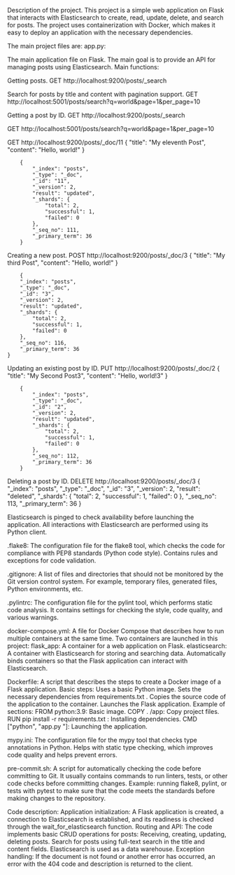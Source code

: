 Description of the project.
This project is a simple web application on Flask that interacts with Elasticsearch to create,
read, update, delete, and search for posts.
The project uses containerization with Docker, which makes it easy to deploy an application with the necessary dependencies.

The main project files are:
app.py:

The main application file on Flask.
The main goal is to provide an API for managing posts using Elasticsearch.
Main functions:

Getting posts.
GET http://localhost:9200/posts/_search

Search for posts by title and content with pagination support.
GET http://localhost:5001/posts/search?q=world&page=1&per_page=10

Getting a post by ID.
GET http://localhost:9200/posts/_search

GET http://localhost:5001/posts/search?q=world&page=1&per_page=10

GET http://localhost:9200/posts/_doc/11
    {
        "title": "My eleventh Post",
        "content": "Hello, world!"
    }

        {
            "_index": "posts",
            "_type": "_doc",
            "_id": "11",
            "_version": 2,
            "result": "updated",
            "_shards": {
                "total": 2,
                "successful": 1,
                "failed": 0
            },
            "_seq_no": 111,
            "_primary_term": 36
        }

Creating a new post.
POST http://localhost:9200/posts/_doc/3
    {
        "title": "My third Post",
        "content": "Hello, world!"
    }

        {
        "_index": "posts",
        "_type": "_doc",
        "_id": "3",
        "_version": 2,
        "result": "updated",
        "_shards": {
            "total": 2,
            "successful": 1,
            "failed": 0
        },
        "_seq_no": 116,
        "_primary_term": 36
    }

Updating an existing post by ID.
PUT http://localhost:9200/posts/_doc/2
    {
        "title": "My Second Post3",
        "content": "Hello, world!3"
    }

        {
            "_index": "posts",
            "_type": "_doc",
            "_id": "2",
            "_version": 2,
            "result": "updated",
            "_shards": {
                "total": 2,
                "successful": 1,
                "failed": 0
            },
            "_seq_no": 112,
            "_primary_term": 36
        }

Deleting a post by ID.
DELETE http://localhost:9200/posts/_doc/3
    {
        "_index": "posts",
        "_type": "_doc",
        "_id": "3",
        "_version": 2,
        "result": "deleted",
        "_shards": {
            "total": 2,
            "successful": 1,
            "failed": 0
        },
        "_seq_no": 113,
        "_primary_term": 36
    }

Elasticsearch is pinged to check availability before launching the application.
All interactions with Elasticsearch are performed using its Python client.


.flake8:
The configuration file for the flake8 tool, which checks the code for compliance with PEP8 standards (Python code style).
Contains rules and exceptions for code validation.


.gitignore:
A list of files and directories that should not be monitored by the Git version control system.
For example, temporary files, generated files, Python environments, etc.


.pylintrc:
The configuration file for the pylint tool, which performs static code analysis.
It contains settings for checking the style, code quality, and various warnings.


docker-compose.yml:
A file for Docker Compose that describes how to run multiple containers at the same time.
Two containers are launched in this project:
    flask_app: A container for a web application on Flask.
    elasticsearch: A container with Elasticsearch for storing and searching data.
Automatically binds containers so that the Flask application can interact with Elasticsearch.


Dockerfile:
A script that describes the steps to create a Docker image of a Flask application.
Basic steps:
    Uses a basic Python image.
    Sets the necessary dependencies from requirements.txt .
    Copies the source code of the application to the container.
    Launches the Flask application.
Example of sections:
    FROM python:3.9: Basic image.
    COPY . /app: Copy project files.
    RUN pip install -r requirements.txt : Installing dependencies.
    CMD ["python", "app.py "]: Launching the application.


mypy.ini:
The configuration file for the mypy tool that checks type annotations in Python.
Helps with static type checking, which improves code quality and helps prevent errors.


pre-commit.sh:
A script for automatically checking the code before committing to Git.
It usually contains commands to run linters, tests, or other code checks before committing changes.
Example: running flake8, pylint, or tests with pytest to make sure that the code meets the standards before making changes to the repository.


Code description:
Application initialization: A Flask application is created, a connection to Elasticsearch is established, and its readiness is checked through the wait_for_elasticsearch function.
Routing and API:
    The code implements basic CRUD operations for posts:
        Receiving, creating, updating, deleting posts.
        Search for posts using full-text search in the title and content fields.
    Elasticsearch is used as a data warehouse.
Exception handling: If the document is not found or another error has occurred, an error with the 404 code and description is returned to the client.

